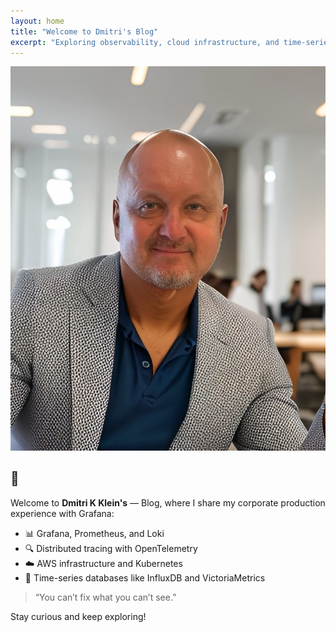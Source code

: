 ```yaml
---
layout: home
title: "Welcome to Dmitri's Blog"
excerpt: "Exploring observability, cloud infrastructure, and time-series databases."
---
```


![Welcome Banner](assets/images/DK2025.JPG "Welcome to the Blog")

## 👋 

Welcome to **Dmitri K Klein's** — Blog, where I share my corporate production experience with Grafana:

- 📊 Grafana, Prometheus, and Loki
- 🔍 Distributed tracing with OpenTelemetry
- ☁️ AWS infrastructure and Kubernetes
- 🧠 Time-series databases like InfluxDB and VictoriaMetrics

> “You can’t fix what you can’t see.”

Stay curious and keep exploring!
